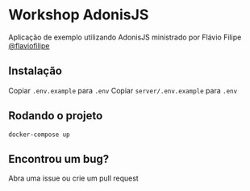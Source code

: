 # Workshop AdonisJS

Aplicação de exemplo utilizando AdonisJS ministrado por Flávio Filipe [@flaviofilipe](https://github.com/flaviofilipe)

## Instalação

Copiar ```.env.example``` para ```.env```
Copiar ```server/.env.example``` para ```.env```

## Rodando o projeto

```
docker-compose up
```

## Encontrou um bug?
Abra uma issue ou crie um pull request